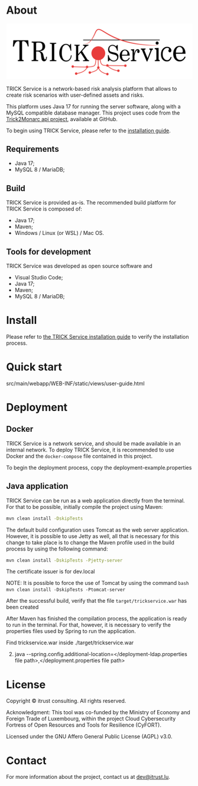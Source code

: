 # About

![TRICK Service Logo](src/main/webapp/WEB-INF/static/images/TrickService.png)

TRICK Service is a network-based risk analysis platform that allows to create risk scenarios with user-defined assets and risks.

This platform uses Java 17 for running the server software, along with a MySQL compatible database manager. This project uses code from the [Trick2Monarc api project](https://github.com/itrust-consulting/Trick2MonarcApi), available at GitHub.

To begin using TRICK Service, please refer to the [installation guide](docs/INSTALL.md).

## Requirements

- Java 17;
- MySQL 8 / MariaDB;

## Build

TRICK Service is provided as-is. The recommended build platform for TRICK Service is composed of:

- Java 17;
- Maven;
- Windows / Linux (or WSL) / Mac OS.

## Tools for development

TRICK Service was developed as open source software and 

- Visual Studio Code;
- Java 17;
- Maven;
- MySQL 8 / MariaDB;

# Install

Please refer to [the TRICK Service installation guide](docs/INSTALL.md) to verify the installation process.

# Quick start

src/main/webapp/WEB-INF/static/views/user-guide.html

# Deployment

## Docker

TRICK Service is a network service, and should be made available in an internal network. To deploy TRICK Service, it is recommended to use Docker and the ```docker-compose``` file contained in this project.

To begin the deployment process, copy the deployment-example.properties

## Java application

TRICK Service can be run as a web application directly from the terminal. For that to be possible, initially compile the project using Maven:

```bash
mvn clean install -DskipTests
```

The default build configuration uses Tomcat as the web server application. However, it is possible to use Jetty as well, all that is necessary for this change to take place is to change the Maven profile used in the build process by using the following command:

```bash
mvn clean install -DskipTests -Pjetty-server
```

The certificate issuer is for dev.local

NOTE: It is possible to force the use of Tomcat by using the command ```bash mvn clean install -DskipTests -Ptomcat-server```

After the successful build, verify that the file ```target/trickservice.war``` has been created

After Maven has finished the compilation process, the application is ready to run in the terminal. For that, however, it is necessary to verify the properties files used by Spring to run the application. 

Find trickservice.war inside ./target/trickservice.war 

2. java --spring.config.additional-location=</deployment-ldap.properties file path>,</deployment.properties file path>

# License

Copyright © itrust consulting. All rights reserved.

Acknowledgment: This tool was co-funded by the Ministry of Economy and Foreign Trade of Luxembourg, within the project Cloud Cybersecurity Fortress of Open Resources and Tools for Resilience (CyFORT).

Licensed under the GNU Affero General Public License (AGPL) v3.0.

# Contact
For more information about the project, contact us at dev@itrust.lu.